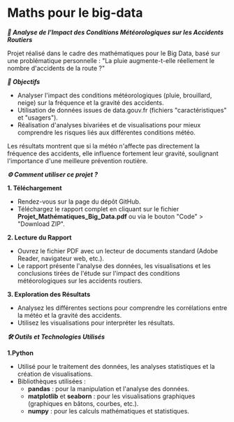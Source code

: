 # Maths pour le big-data
***🚗 Analyse de l'Impact des Conditions Météorologiques sur les Accidents Routiers***

Projet réalisé dans le cadre des mathématiques pour le Big Data, basé sur une problématique personnelle : "La pluie augmente-t-elle réellement le nombre d'accidents de la route ?"

***🎯 Objectifs***

- Analyser l'impact des conditions météorologiques (pluie, brouillard, neige) sur la fréquence et la gravité des accidents.
- Utilisation de données issues de data.gouv.fr (fichiers "caractéristiques" et "usagers").
- Réalisation d'analyses bivariées et de visualisations pour mieux comprendre les risques liés aux différentes conditions météo.

Les résultats montrent que si la météo n'affecte pas directement la fréquence des accidents, elle influence fortement leur gravité, soulignant l'importance d'une meilleure prévention routière.

***⚙️ Comment utiliser ce projet ?***

**1. Téléchargement**

- Rendez-vous sur la page du dépôt GitHub.
- Téléchargez le rapport complet en cliquant sur le fichier **Projet_Mathématiques_Big_Data.pdf** ou via le bouton "Code" > "Download ZIP".

**2. Lecture du Rapport**

- Ouvrez le fichier PDF avec un lecteur de documents standard (Adobe Reader, navigateur web, etc.).
- Le rapport présente l'analyse des données, les visualisations et les conclusions tirées de l'étude sur l'impact des conditions météorologiques sur les accidents routiers.

**3. Exploration des Résultats**

- Analysez les différentes sections pour comprendre les corrélations entre la météo et la gravité des accidents.
- Utilisez les visualisations pour interpréter les résultats.

***🛠️ Outils et Technologies Utilisés***

**1.Python**

- Utilisé pour le traitement des données, les analyses statistiques et la création de visualisations.
- Bibliothèques utilisées :
   - **pandas** : pour la manipulation et l'analyse des données.
   - **matplotlib** et **seaborn** : pour les visualisations graphiques (graphiques en bâtons, courbes, etc.).
   - **numpy** : pour les calculs mathématiques et statistiques.
